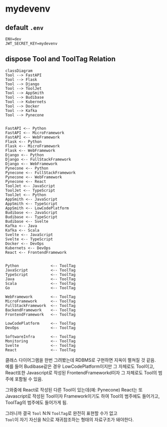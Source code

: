 # mydevenv

## default `.env`
```dotenv
ENV=dev
JWT_SECRET_KEY=mydevenv
```

## dispose Tool and ToolTag Relation
```mermaid
classDiagram
Tool --> FastAPI
Tool --> Flask
Tool --> Django
Tool --> ToolJet
Tool --> AppSmith
Tool --> Budibase
Tool --> Kubernets
Tool --> Docker
Tool --> Kafka
Tool --> Pynecone


FastAPI <-- Python
FastAPI <-- MicroFramework
FastAPI <-- WebFramework
Flask <-- Python
Flask <-- MicroFramework
Flask <-- WebFramework
Django <-- Python
Django <-- FullStackFramework
Django <-- WebFramework
Pynecone <-- Python
Pynecone <-- FullStackFramework
Pynecone <-- WebFramework
Pynecone <-- React
ToolJet <-- JavaScript
ToolJet <-- TypeScript
ToolJet <-- Python
AppSmith <-- JavaScript
AppSmith <-- TypeScript
AppSmith <-- LowCodePlatform
Budibase <-- JavaScript
Budibase <-- TypeScript
Budibase <-- Svelte
Kafka <-- Java
Kafka <-- Scala
Svelte <-- JavaScript
Svelte <-- TypeScript
Docker <-- DevOps
Kubernets <-- DevOps
React <-- FrontendFramework


Python              <-- ToolTag
JavaScript          <-- ToolTag
TypeScript          <-- ToolTag
Java                <-- ToolTag
Scala               <-- ToolTag
Go                  <-- ToolTag

WebFramework        <-- ToolTag
MicroFramework      <-- ToolTag
FullStackFramework  <-- ToolTag
BackendFramework    <-- ToolTag
FrontendFramework   <-- ToolTag

LowCodePlatform     <-- ToolTag
DevOps              <-- ToolTag

SoftwareInfra       <-- ToolTag
Monitoring          <-- ToolTag
Svelte              <-- ToolTag
React               <-- ToolTag

```
클래스 다이어그램을 한번 그려봤는데 RDBMS로 구현하면 지옥이 펼쳐질 것 같음.  
예를 들어 Budibase같은 경우 LowCodePlatform이지만 그 자체로도 Tool이고,  
React또한 Javascript로 작성된 FrontendFrameworkd이자 그 자체로도 Tool의 범주에 포함될 수 있음.

그와중에 React로 작성된 다른 Tool이 있는데(예: Pynecone) React는 또 Javascript로 작성된 Tool이자 Framework이기도 하여 Tool의 범주에도 들어가고, ToolTag의 범주에도 들어가게 됨.


그러니까 결국 `Tool` N:N `ToolTag`로 완전히 표현할 수가 없고  
`Tool`이 자기 자신을 N으로 재귀참조하는 형태의 자료구조가 돼야한다.
